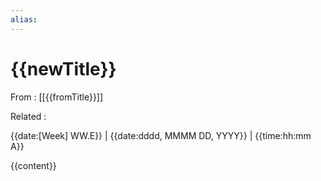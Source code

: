 ```yaml
---
alias:
---
```


# {{newTitle}}

From : [[{{fromTitle}}]]

Related : 

{{date:[Week] WW.E}} | {{date:dddd, MMMM DD, YYYY}} | {{time:hh:mm A}}

{{content}}
